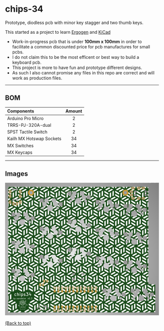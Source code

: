 # chips-34

Prototype, diodless pcb with minor key stagger and two thumb keys.

This started as a project to learn [Ergogen](https://github.com/ergogen/ergogen) and [KiCad](https://www.kicad.org/)

- Work-in-progress pcb that is under **100mm x 100mm** in order to facilitate a common discounted price for pcb manufactures for small pcbs.
- I do not claim this to be the most efficent or best way to build a keyboard pcb.
- This project is more to have fun and prototype different designs.
- As such I also cannot promise any files in this repo are correct and will work as production files.

---

## BOM

| Components                                              | Amount |
| :------------------------------------------------------ | :----: |
| Arduino Pro Micro                                       | 2      |
| TRRS-PJ-320A-dual                                       | 2      |
| SPST Tactile Switch                                     | 2      |
| Kailh MX Hotswap Sockets                                | 34     |
| MX Switches                                             | 34     |
| MX Keycaps                                              | 34     |


---

## Images

<img
    src = 'image/img_pcb_gerber.png'
    alt = 'Gerber file for pcb'
    align = centre
/>

[(Back to top)](#chips-34)
